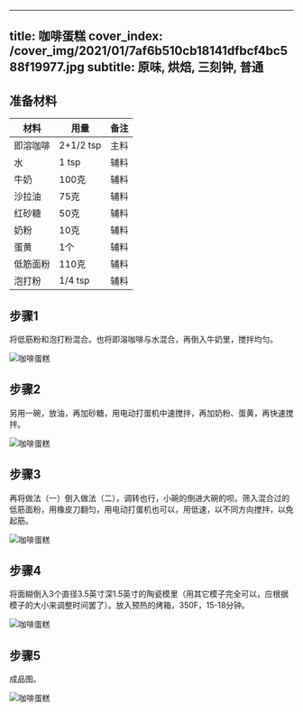 
---
title: 咖啡蛋糕
cover_index: /cover_img/2021/01/7af6b510cb18141dfbcf4bc588f19977.jpg
subtitle: 原味, 烘焙, 三刻钟, 普通
---

## 准备材料

| 材料     | 用量 | 备注|
| ------- | ----- | --- |
| 即溶咖啡 | 2+1/2 tsp| 主料 |
| 水 | 1 tsp| 辅料 |
| 牛奶 | 100克| 辅料 |
| 沙拉油 | 75克| 辅料 |
| 红砂糖 | 50克| 辅料 |
| 奶粉 | 10克| 辅料 |
| 蛋黄 | 1个| 辅料 |
| 低筋面粉 | 110克| 辅料 |
| 泡打粉 | 1/4 tsp| 辅料 |

## 步骤1

将低筋粉和泡打粉混合。也将即溶咖啡与水混合，再倒入牛奶里，搅拌均匀。

![咖啡蛋糕](https://i8.meishichina.com/attachment/recipe/201010/201010221456089.jpg?x-oss-process=style/p320) 

## 步骤2

另用一碗，放油，再加砂糖，用电动打蛋机中速搅拌，再加奶粉、蛋黄，再快速搅拌。

![咖啡蛋糕](https://i8.meishichina.com/attachment/recipe/201010/201010221456240.jpg?x-oss-process=style/p320) 

## 步骤3

再将做法（一）倒入做法（二），调转也行，小碗的倒进大碗的呗。筛入混合过的低筋面粉，用橡皮刀翻匀，用电动打蛋机也可以，用低速，以不同方向搅拌，以免起筋。

![咖啡蛋糕](https://i8.meishichina.com/attachment/recipe/201010/201010221456446.jpg?x-oss-process=style/p320) 

## 步骤4

将面糊倒入3个直径3.5英寸深1.5英寸的陶瓷模里（用其它模子完全可以，应根据模子的大小来调整时间罢了）。放入预热的烤箱，350F，15-18分钟。

![咖啡蛋糕](https://i8.meishichina.com/attachment/recipe/201010/201010221457017.jpg?x-oss-process=style/p320) 

## 步骤5

成品图。

![咖啡蛋糕](https://i8.meishichina.com/attachment/recipe/201010/201010221457572.jpg?x-oss-process=style/p320) 


